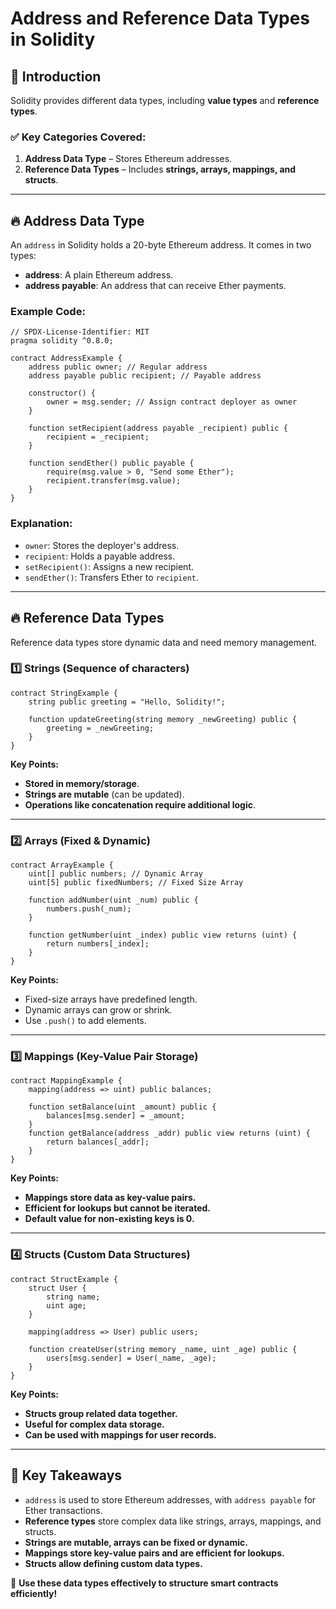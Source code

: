 # Address and Reference Data Types in Solidity

## 📌 Introduction
Solidity provides different data types, including **value types** and **reference types**. 

### ✅ **Key Categories Covered**:
1. **Address Data Type** – Stores Ethereum addresses.
2. **Reference Data Types** – Includes **strings, arrays, mappings, and structs**.

---

## 🔥 **Address Data Type**
An `address` in Solidity holds a 20-byte Ethereum address. It comes in two types:
- **address**: A plain Ethereum address.
- **address payable**: An address that can receive Ether payments.

### Example Code:
```solidity
// SPDX-License-Identifier: MIT
pragma solidity ^0.8.0;

contract AddressExample {
    address public owner; // Regular address
    address payable public recipient; // Payable address

    constructor() {
        owner = msg.sender; // Assign contract deployer as owner
    }

    function setRecipient(address payable _recipient) public {
        recipient = _recipient;
    }

    function sendEther() public payable {
        require(msg.value > 0, "Send some Ether");
        recipient.transfer(msg.value);
    }
}
```
### **Explanation:**
- `owner`: Stores the deployer's address.
- `recipient`: Holds a payable address.
- `setRecipient()`: Assigns a new recipient.
- `sendEther()`: Transfers Ether to `recipient`.

---

## 🔥 **Reference Data Types**
Reference data types store dynamic data and need memory management.

### **1️⃣ Strings** (Sequence of characters)
```solidity
contract StringExample {
    string public greeting = "Hello, Solidity!";

    function updateGreeting(string memory _newGreeting) public {
        greeting = _newGreeting;
    }
}
```
**Key Points:**
- **Stored in memory/storage**.
- **Strings are mutable** (can be updated).
- **Operations like concatenation require additional logic**.

---

### **2️⃣ Arrays** (Fixed & Dynamic)
```solidity
contract ArrayExample {
    uint[] public numbers; // Dynamic Array
    uint[5] public fixedNumbers; // Fixed Size Array

    function addNumber(uint _num) public {
        numbers.push(_num);
    }

    function getNumber(uint _index) public view returns (uint) {
        return numbers[_index];
    }
}
```
**Key Points:**
- Fixed-size arrays have predefined length.
- Dynamic arrays can grow or shrink.
- Use `.push()` to add elements.

---

### **3️⃣ Mappings** (Key-Value Pair Storage)
```solidity
contract MappingExample {
    mapping(address => uint) public balances;

    function setBalance(uint _amount) public {
        balances[msg.sender] = _amount;
    }
    function getBalance(address _addr) public view returns (uint) {
        return balances[_addr];
    }
}
```
**Key Points:**
- **Mappings store data as key-value pairs.**
- **Efficient for lookups but cannot be iterated.**
- **Default value for non-existing keys is 0.**

---

### **4️⃣ Structs** (Custom Data Structures)
```solidity
contract StructExample {
    struct User {
        string name;
        uint age;
    }

    mapping(address => User) public users;

    function createUser(string memory _name, uint _age) public {
        users[msg.sender] = User(_name, _age);
    }
}
```
**Key Points:**
- **Structs group related data together.**
- **Useful for complex data storage.**
- **Can be used with mappings for user records.**

---

## 🎯 **Key Takeaways**
- `address` is used to store Ethereum addresses, with `address payable` for Ether transactions.
- **Reference types** store complex data like strings, arrays, mappings, and structs.
- **Strings are mutable, arrays can be fixed or dynamic.**
- **Mappings store key-value pairs and are efficient for lookups.**
- **Structs allow defining custom data types.**

🚀 **Use these data types effectively to structure smart contracts efficiently!**
